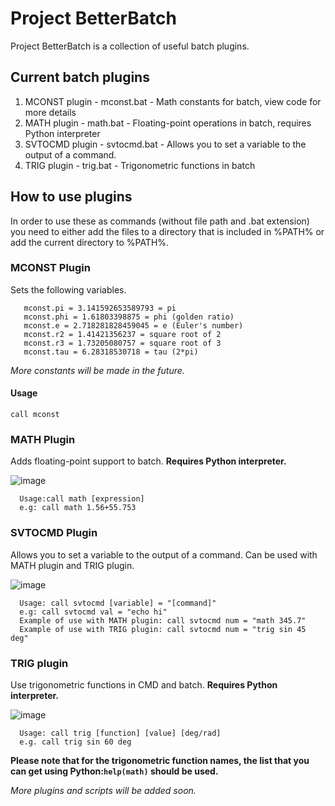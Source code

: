 # Project BetterBatch

Project BetterBatch is a collection of useful batch plugins.

## Current batch plugins

1. MCONST plugin - mconst.bat - Math constants for batch, view code for more details
2. MATH plugin - math.bat - Floating-point operations in batch, requires Python interpreter
3. SVTOCMD plugin - svtocmd.bat - Allows you to set a variable to the output of a command.
4. TRIG plugin - trig.bat - Trigonometric functions in batch
      
## How to use plugins

In order to use these as commands (without file path and .bat extension) you need to either add the files to a directory that is included in %PATH% or add the current directory to %PATH%.

### MCONST Plugin

Sets the following variables.

       mconst.pi = 3.141592653589793 = pi
       mconst.phi = 1.61803398875 = phi (golden ratio)
       mconst.e = 2.718281828459045 = e (Euler's number)
       mconst.r2 = 1.41421356237 = square root of 2
       mconst.r3 = 1.73205080757 = square root of 3
       mconst.tau = 6.28318530718 = tau (2*pi)
       
*More constants will be made in the future.*

#### Usage

```call mconst```
      
### MATH Plugin

 Adds floating-point support to batch. **Requires Python interpreter.**

 ![image](https://github.com/user-attachments/assets/11cb552e-efe2-4ce5-abc1-d55100ae21fd)

      Usage:call math [expression]
      e.g: call math 1.56+55.753

### SVTOCMD Plugin

Allows you to set a variable to the output of a command. Can be used with MATH plugin and TRIG plugin.

![image](https://github.com/user-attachments/assets/1354591e-e834-4b8f-9201-1b12ad79a95a)

      Usage: call svtocmd [variable] = "[command]"
      e.g: call svtocmd val = "echo hi"
      Example of use with MATH plugin: call svtocmd num = "math 345.7"
      Example of use with TRIG plugin: call svtocmd num = "trig sin 45 deg"

### TRIG plugin

Use trigonometric functions in CMD and batch. **Requires Python interpreter.**

![image](https://github.com/user-attachments/assets/2a0af25f-e074-4223-a351-44197fb7f978)

      Usage: call trig [function] [value] [deg/rad]
      e.g. call trig sin 60 deg

**Please note that for the trigonometric function names, the list that you can get using Python:```help(math)``` should be used.**


*More plugins and scripts will be added soon.*
